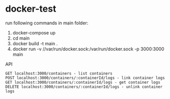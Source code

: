 # docker-test

run following commands in main folder:

1. docker-compose up
2. cd main
3. docker build -t main .
4. docker run -v //var/run/docker.sock:/var/run/docker.sock -p 3000:3000 main

API
```
GET localhost:3000/containers - list containers
POST localhost:3000/containers/:containerId/logs - link container logs
GET localhost:3000/containers/:containerId/logs - get container logs
DELETE localhost:3000/containers/:containerId/logs - unlink container logs
```
